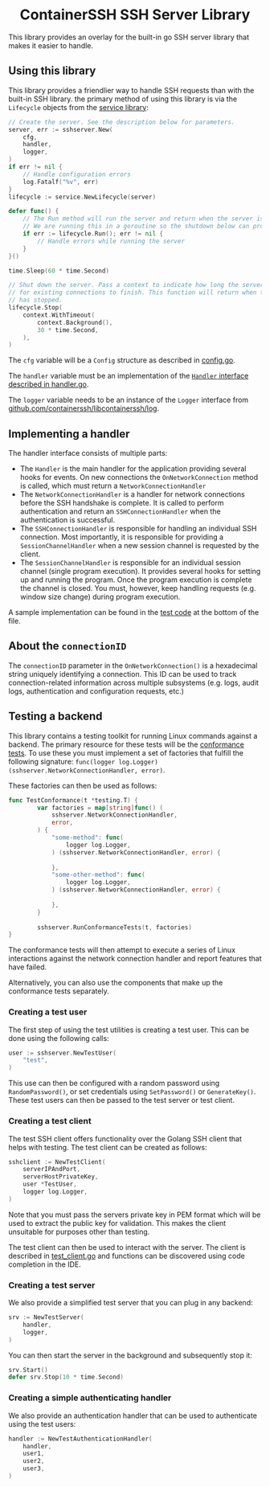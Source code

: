 <!--suppress HtmlDeprecatedAttribute -->
<h1 align="center">ContainerSSH SSH Server Library</h1>

This library provides an overlay for the built-in go SSH server library that makes it easier to handle.

## Using this library

This library provides a friendlier way to handle SSH requests than with the built-in SSH library. the primary method of using this library is via the `Lifecycle` objects from the [service library](https://github.com/containerssh/service):

```go
// Create the server. See the description below for parameters.
server, err := sshserver.New(
    cfg,
    handler,
    logger,
)
if err != nil {
    // Handle configuration errors
    log.Fatalf("%v", err)
}
lifecycle := service.NewLifecycle(server)

defer func() {
    // The Run method will run the server and return when the server is shut down.
    // We are running this in a goroutine so the shutdown below can proceed after a minute.
    if err := lifecycle.Run(); err != nil {
        // Handle errors while running the server
    }
}()

time.Sleep(60 * time.Second)

// Shut down the server. Pass a context to indicate how long the server should wait
// for existing connections to finish. This function will return when the server
// has stopped. 
lifecycle.Stop(
    context.WithTimeout(
        context.Background(),
        30 * time.Second,
    ),
)
```

The `cfg` variable will be a `Config` structure as described in [config.go](config.go).

The `handler` variable must be an implementation of the [`Handler` interface described in handler.go](handler.go).

The `logger` variable needs to be an instance of the `Logger` interface from [github.com/containerssh/libcontainerssh/log](https://github.com/containerssh/libcontainerssh/log).

## Implementing a handler

The handler interface consists of multiple parts:

- The `Handler` is the main handler for the application providing several hooks for events. On new connections the `OnNetworkConnection` method is called, which must return a `NetworkConnectionHandler`
- The `NetworkConnectionHandler` is a handler for network connections before the SSH handshake is complete. It is called to perform authentication and return an `SSHConnectionHandler` when the authentication is successful.
- The `SSHConnectionHandler` is responsible for handling an individual SSH connection. Most importantly, it is responsible for providing a `SessionChannelHandler` when a new session channel is requested by the client.
- The `SessionChannelHandler` is responsible for an individual session channel (single program execution). It provides several hooks for setting up and running the program. Once the program execution is complete the channel is closed. You must, however, keep handling requests (e.g. window size change) during program execution.

A sample implementation can be found in the [test code](server_test.go) at the bottom of the file.

## About the `connectionID`

The `connectionID` parameter in the `OnNetworkConnection()` is a hexadecimal string uniquely identifying a connection. This ID can be used to track connection-related information across multiple subsystems (e.g. logs, audit logs, authentication and configuration requests, etc.)

## Testing a backend

This library contains a testing toolkit for running Linux commands against a backend. The primary resource for these tests will be the [conformance tests](test_conformance.go). To use these you must implement a set of factories that fulfill the following signature: `func(logger log.Logger) (sshserver.NetworkConnectionHandler, error)`.

These factories can then be used as follows:

```go
func TestConformance(t *testing.T) {
		var factories = map[string]func() (
            sshserver.NetworkConnectionHandler,
            error,
        ) {
    		"some-method": func(
                logger log.Logger,
            ) (sshserver.NetworkConnectionHandler, error) {
    			
    		},
    		"some-other-method": func(
                logger log.Logger,
            ) (sshserver.NetworkConnectionHandler, error) {
    			
    		},
    	}
    
    	sshserver.RunConformanceTests(t, factories)
}
```

The conformance tests will then attempt to execute a series of Linux interactions against the network connection handler and report features that have failed.

Alternatively, you can also use the components that make up the conformance tests separately.

### Creating a test user

The first step of using the test utilities is creating a test user. This can be done using the following calls:

```go
user := sshserver.NewTestUser(
    "test",
)
``` 

This use can then be configured with a random password using `RandomPassword()`, or set credentials using `SetPassword()` or `GenerateKey()`. These test users can then be passed to the test server or test client.

### Creating a test client

The test SSH client offers functionality over the Golang SSH client that helps with testing. The test client can be created as follows:

```go
sshclient := NewTestClient(
    serverIPAndPort,
    serverHostPrivateKey,
    user *TestUser,
    logger log.Logger,
)
```

Note that you must pass the servers private key in PEM format which will be used to extract the public key for validation. This makes the client unsuitable for purposes other than testing.

The test client can then be used to interact with the server. The client is described in [test_client.go](test_client.go) and functions can be discovered using code completion in the IDE.

### Creating a test server

We also provide a simplified test server that you can plug in any backend:

```go
srv := NewTestServer(
    handler,
    logger,
)
```

You can then start the server in the background and subsequently stop it:

```go
srv.Start()
defer srv.Stop(10 * time.Second)
```

### Creating a simple authenticating handler

We also provide an authentication handler that can be used to authenticate using the test users:

```go
handler := NewTestAuthenticationHandler(
    handler,
    user1,
    user2,
    user3,
)
```

